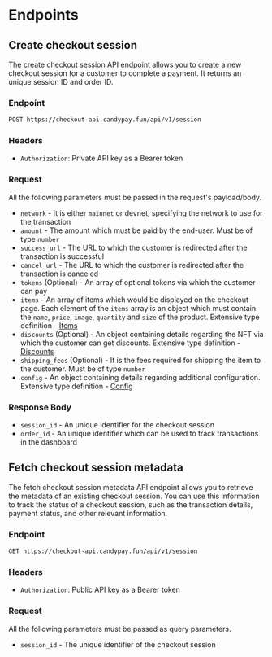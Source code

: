 # Endpoints

## Create checkout session

The create checkout session API endpoint allows you to create a new checkout session for a customer to complete a payment. It returns an unique session ID and order ID.

### Endpoint

```bash
POST https://checkout-api.candypay.fun/api/v1/session
```

### Headers

- `Authorization`: Private API key as a Bearer token

### Request

All the following parameters must be passed in the request's payload/body.

- `network` - It is either `mainnet` or devnet, specifying the network to use for the transaction
- `amount` - The amount which must be paid by the end-user. Must be of type `number`
- `success_url` - The URL to which the customer is redirected after the transaction is successful
- `cancel_url` - The URL to which the customer is redirected after the transaction is canceled
- `tokens` (Optional) - An array of optional tokens via which the customer can pay
- `items` - An array of items which would be displayed on the checkout page. Each element of the `items` array is an object which must contain the `name`, `price`, `image`, `quantity` and `size` of the product. Extensive type definition - [Items](./types.md#items)
- `discounts` (Optional) - An object containing details regarding the NFT via which the customer can get discounts. Extensive type definition - [Discounts](./types.md#discounts)
- `shipping_fees` (Optional) - It is the fees required for shipping the item to the customer. Must be of type `number`
- `config` - An object containing details regarding additional configuration. Extensive type definition - [Config](./types.md#config)

### Response Body

- `session_id` - An unique identifier for the checkout session
- `order_id` - An unique identifier which can be used to track transactions in the dashboard

## Fetch checkout session metadata

The fetch checkout session metadata API endpoint allows you to retrieve the metadata of an existing checkout session. You can use this information to track the status of a checkout session, such as the transaction details, payment status, and other relevant information.

### Endpoint

```bash
GET https://checkout-api.candypay.fun/api/v1/session
```

### Headers

- `Authorization`: Public API key as a Bearer token

### Request

All the following parameters must be passed as query parameters.

- `session_id` - The unique identifier of the checkout session
